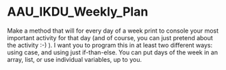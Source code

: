 # AAU_IKDU_Weekly_Plan
 Make a method that will for every day of a week print to console your most important activity for that day (and of course, you can just pretend about the activity :-) ). I want you to program this in at least two different ways: using case, and using just if-than-else. You can put days of the week in an array, list, or use individual variables, up to you.
